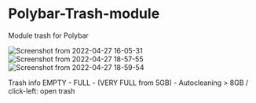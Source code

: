 # Polybar-Trash-module
Module trash for Polybar

![Screenshot from 2022-04-27 16-05-31](https://user-images.githubusercontent.com/103053714/165590944-1950ce37-c917-470f-b251-c7777ae5efb4.png)
![Screenshot from 2022-04-27 18-57-55](https://user-images.githubusercontent.com/103053714/165590957-f12436cb-721c-4ee6-9ec5-854eb82bb34f.png)
![Screenshot from 2022-04-27 18-59-54](https://user-images.githubusercontent.com/103053714/165590960-9f6a261a-ced5-46d5-a500-b5dc6bb93ae9.png)

Trash info EMPTY - FULL - (VERY FULL from 5GB) - Autocleaning > 8GB / click-left: open trash
